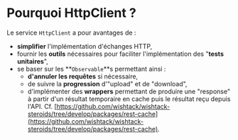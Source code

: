 # Pourquoi HttpClient ?

Le service `HttpClient` a pour avantages de :

* **simplifier** l'implémentation d'échanges HTTP,
* fournir les **outils** nécessaires pour faciliter l'implémentation des "**tests unitaires**",
* se baser sur les **`Observable`**s permettant ainsi :
  * **d'annuler les requêtes** si nécessaire,
  * de suivre la **progression** d'"upload" et de "download",
  * d'implémenter des **wrappers** permettant de produire une "response" à partir d'un résultat temporaire en cache puis le résultat reçu depuis l'API. Cf. [https://github.com/wishtack/wishtack-steroids/tree/develop/packages/rest-cache](https://github.com/wishtack/wishtack-steroids/tree/develop/packages/rest-cache).

